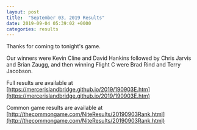 ```yaml
---
layout: post
title:  "September 03, 2019 Results"
date: 2019-09-04 05:39:02 +0000
categories: results
---
```

Thanks for coming to tonight's game.

Our winners were Kevin Cline and David Hankins followed by Chris Jarvis and Brian Zaugg, and then winning Flight C were Brad Rind and Terry Jacobson.

Full results are available at [https://mercerislandbridge.github.io/2019/190903E.htm](https://mercerislandbridge.github.io/2019/190903E.htm)

Common game results are available at [http://thecommongame.com/NiteResults/20190903Rank.html](http://thecommongame.com/NiteResults/20190903Rank.html)

